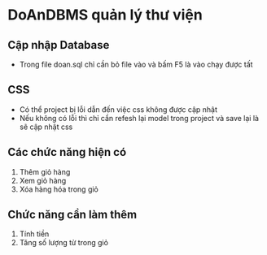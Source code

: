 # DoAnDBMS quản lý thư viện

## Cập nhập Database
- Trong file doan.sql chỉ cần bỏ file vào và bấm F5 là vào chạy được tất
## CSS
  - Có thể project bị lỗi dẫn đến việc css không được cập nhật
  - Nếu không có lỗi thì chỉ cần refesh lại model trong project và save lại là sẽ cập nhật css
## Các chức năng hiện có
1. Thêm giỏ hàng
2. Xem giỏ hàng
3. Xóa hàng hóa trong giỏ
## Chức năng cần làm thêm
1. Tính tiền
2. Tăng số lượng từ trong giỏ


